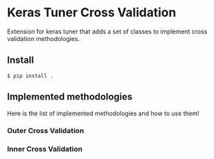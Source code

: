 # Keras Tuner Cross Validation
Extension for keras tuner that adds a set of classes to implement cross validation methodologies.

## Install
```
$ pip install .
```

## Implemented methodologies
Here is the list of implemented methodologies and how to use them!
### Outer Cross Validation
### Inner Cross Validation
